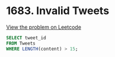 # 1683. Invalid Tweets

[View the problem on Leetcode](https://leetcode.com/problems/invalid-tweets/description/?envType=study-plan-v2&envId=top-sql-50)

```sql
SELECT tweet_id
FROM Tweets
WHERE LENGTH(content) > 15;
```


